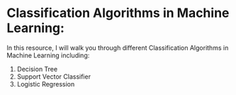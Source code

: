 # Classification Algorithms in Machine Learning:
In this resource, I will walk you through different Classification Algorithms in Machine Learning including:
1) Decision Tree 
2) Support Vector Classifier
3) Logistic Regression
